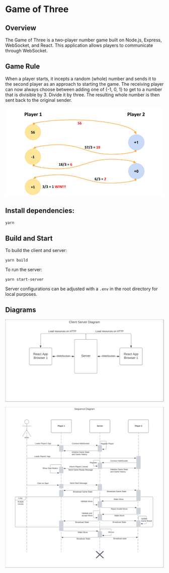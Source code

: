 # Game of Three

## Overview

The Game of Three is a two-player number game built on Node.js, Express, WebSocket, and React. This application allows players to communicate through WebSocket.

## Game Rule

When a player starts, it incepts a random (whole) number and sends it to the second player as an approach to starting the game. The receiving player can now always choose between adding one of {-1, 0, 1} to get to a number that is divisible by 3. Divide it by three. The resulting whole number is then sent back to the original sender.

![Alt text](image.png)

## Install dependencies:

```
yarn
```

## Build and Start

To build the client and server:

```
yarn build
```

To run the server:

```
yarn start-server
```

Server configurations can be adjusted with a `.env` in the root directory for local purposes.

## Diagrams

![Alt text](client-server-diagram.png)

![Alt text](sequence-diagram.png)
